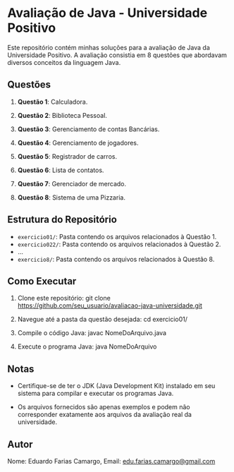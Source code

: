 # Avaliação de Java - Universidade Positivo

Este repositório contém minhas soluções para a avaliação de Java da Universidade Positivo. A avaliação consistia em 8 questões que abordavam diversos conceitos da linguagem Java.

## Questões

1. **Questão 1**: Calculadora.

2. **Questão 2**: Biblioteca Pessoal.

3. **Questão 3**: Gerenciamento de contas Bancárias.

4. **Questão 4**: Gerenciamento de jogadores.

5. **Questão 5**: Registrador de carros.

6. **Questão 6**: Lista de contatos.

7. **Questão 7**: Gerenciador de mercado.

8. **Questão 8**: Sistema de uma Pizzaria.

## Estrutura do Repositório

- `exercicio01/`: Pasta contendo os arquivos relacionados à Questão 1.
- `exercicio022/`: Pasta contendo os arquivos relacionados à Questão 2.
- ...
- `exercicio8/`: Pasta contendo os arquivos relacionados à Questão 8.

## Como Executar

1. Clone este repositório: git clone https://github.com/seu_usuario/avaliacao-java-universidade.git

2. Navegue até a pasta da questão desejada: cd exercicio01/

3. Compile o código Java: javac NomeDoArquivo.java

4. Execute o programa Java: java NomeDoArquivo

## Notas

- Certifique-se de ter o JDK (Java Development Kit) instalado em seu sistema para compilar e executar os programas Java.

- Os arquivos fornecidos são apenas exemplos e podem não corresponder exatamente aos arquivos da avaliação real da universidade.

## Autor

Nome: Eduardo Farias Camargo,
Email: edu.farias.camargo@gmail.com
